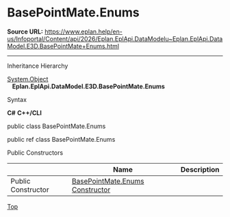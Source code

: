 # BasePointMate.Enums

**Source URL:** https://www.eplan.help/en-us/Infoportal/Content/api/2026/Eplan.EplApi.DataModelu~Eplan.EplApi.DataModel.E3D.BasePointMate+Enums.html

---

Inheritance Hierarchy

[System.Object](#)  
   **Eplan.EplApi.DataModel.E3D.BasePointMate.Enums**

Syntax

**C#**
**C++/CLI**


public class BasePointMate.Enums

public ref class BasePointMate.Enums

Public Constructors

|  | Name | Description |
| --- | --- | --- |
| Public Constructor | [BasePointMate.Enums Constructor](Eplan.EplApi.DataModelu~Eplan.EplApi.DataModel.E3D.BasePointMate+Enums~_ctor.html) |  |

[Top](#top)

